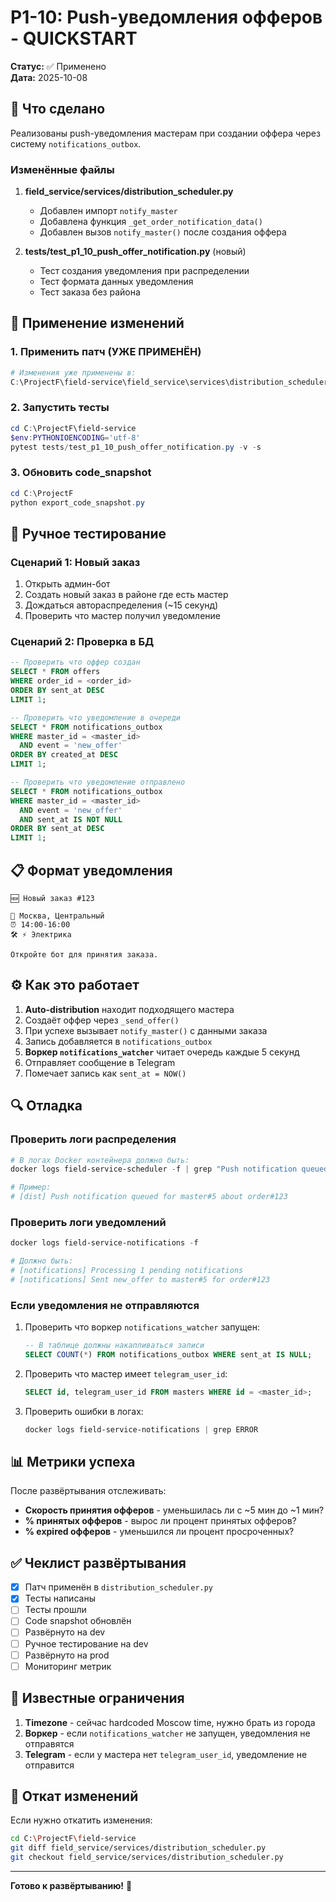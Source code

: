 # P1-10: Push-уведомления офферов - QUICKSTART

**Статус:** ✅ Применено  
**Дата:** 2025-10-08

## 🎯 Что сделано

Реализованы push-уведомления мастерам при создании оффера через систему `notifications_outbox`.

### Изменённые файлы

1. **field_service/services/distribution_scheduler.py**
   - Добавлен импорт `notify_master`
   - Добавлена функция `_get_order_notification_data()`
   - Добавлен вызов `notify_master()` после создания оффера

2. **tests/test_p1_10_push_offer_notification.py** (новый)
   - Тест создания уведомления при распределении
   - Тест формата данных уведомления
   - Тест заказа без района

## 🚀 Применение изменений

### 1. Применить патч (УЖЕ ПРИМЕНЁН)

```powershell
# Изменения уже применены в:
C:\ProjectF\field-service\field_service\services\distribution_scheduler.py
```

### 2. Запустить тесты

```powershell
cd C:\ProjectF\field-service
$env:PYTHONIOENCODING='utf-8'
pytest tests/test_p1_10_push_offer_notification.py -v -s
```

### 3. Обновить code_snapshot

```powershell
cd C:\ProjectF
python export_code_snapshot.py
```

## 🧪 Ручное тестирование

### Сценарий 1: Новый заказ

1. Открыть админ-бот
2. Создать новый заказ в районе где есть мастер
3. Дождаться автораспределения (~15 секунд)
4. Проверить что мастер получил уведомление

### Сценарий 2: Проверка в БД

```sql
-- Проверить что оффер создан
SELECT * FROM offers 
WHERE order_id = <order_id> 
ORDER BY sent_at DESC 
LIMIT 1;

-- Проверить что уведомление в очереди
SELECT * FROM notifications_outbox 
WHERE master_id = <master_id> 
  AND event = 'new_offer'
ORDER BY created_at DESC 
LIMIT 1;

-- Проверить что уведомление отправлено
SELECT * FROM notifications_outbox 
WHERE master_id = <master_id> 
  AND event = 'new_offer'
  AND sent_at IS NOT NULL
ORDER BY sent_at DESC 
LIMIT 1;
```

## 📋 Формат уведомления

```
🆕 Новый заказ #123

📍 Москва, Центральный
⏰ 14:00-16:00
🛠 ⚡ Электрика

Откройте бот для принятия заказа.
```

## ⚙️ Как это работает

1. **Auto-distribution** находит подходящего мастера
2. Создаёт оффер через `_send_offer()`
3. При успехе вызывает `notify_master()` с данными заказа
4. Запись добавляется в `notifications_outbox`
5. **Воркер `notifications_watcher`** читает очередь каждые 5 секунд
6. Отправляет сообщение в Telegram
7. Помечает запись как `sent_at = NOW()`

## 🔍 Отладка

### Проверить логи распределения

```powershell
# В логах Docker контейнера должно быть:
docker logs field-service-scheduler -f | grep "Push notification queued"

# Пример:
# [dist] Push notification queued for master#5 about order#123
```

### Проверить логи уведомлений

```powershell
docker logs field-service-notifications -f

# Должно быть:
# [notifications] Processing 1 pending notifications
# [notifications] Sent new_offer to master#5 for order#123
```

### Если уведомления не отправляются

1. Проверить что воркер `notifications_watcher` запущен:
   ```sql
   -- В таблице должны накапливаться записи
   SELECT COUNT(*) FROM notifications_outbox WHERE sent_at IS NULL;
   ```

2. Проверить что мастер имеет `telegram_user_id`:
   ```sql
   SELECT id, telegram_user_id FROM masters WHERE id = <master_id>;
   ```

3. Проверить ошибки в логах:
   ```powershell
   docker logs field-service-notifications | grep ERROR
   ```

## 📊 Метрики успеха

После развёртывания отслеживать:

- **Скорость принятия офферов** - уменьшилась ли с ~5 мин до ~1 мин?
- **% принятых офферов** - вырос ли процент принятых офферов?
- **% expired офферов** - уменьшился ли процент просроченных?

## ✅ Чеклист развёртывания

- [x] Патч применён в `distribution_scheduler.py`
- [x] Тесты написаны
- [ ] Тесты прошли
- [ ] Code snapshot обновлён
- [ ] Развёрнуто на dev
- [ ] Ручное тестирование на dev
- [ ] Развёрнуто на prod
- [ ] Мониторинг метрик

## 🐛 Известные ограничения

1. **Timezone** - сейчас hardcoded Moscow time, нужно брать из города
2. **Воркер** - если `notifications_watcher` не запущен, уведомления не отправятся
3. **Telegram** - если у мастера нет `telegram_user_id`, уведомление не отправится

## 🔄 Откат изменений

Если нужно откатить изменения:

```bash
cd C:\ProjectF\field-service
git diff field_service/services/distribution_scheduler.py
git checkout field_service/services/distribution_scheduler.py
```

---

**Готово к развёртыванию!** 🚀
